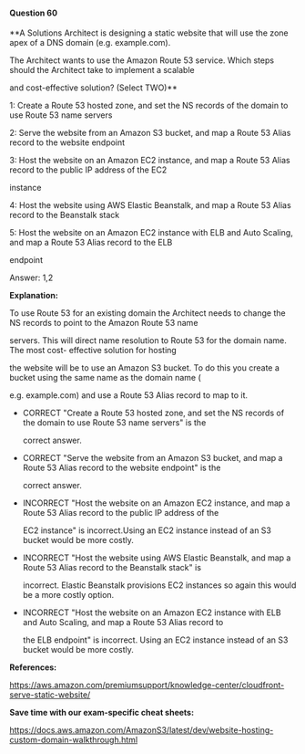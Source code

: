 #### Question  60


**A Solutions Architect is designing a static website that will use the zone apex of a DNS domain (e.g. example.com).

The Architect wants to use the Amazon Route 53 service. Which steps should the Architect take to implement a scalable

and cost-effective solution? (Select TWO)**


1: Create a Route 53 hosted zone, and set the NS records of the domain to use Route 53 name servers


2: Serve the website from an Amazon S3 bucket, and map a Route 53 Alias record to the website endpoint


3: Host the website on an Amazon EC2 instance, and map a Route 53 Alias record to the public IP address of the EC2

instance


4: Host the website using AWS Elastic Beanstalk, and map a Route 53 Alias record to the Beanstalk stack


5: Host the website on an Amazon EC2 instance with ELB and Auto Scaling, and map a Route 53 Alias record to the ELB

endpoint


Answer: 1,2


**Explanation:**


To use Route 53 for an existing domain the Architect needs to change the NS records to point to the Amazon Route 53 name

servers. This will direct name resolution to Route 53 for the domain name. The most cost- effective solution for hosting

the website will be to use an Amazon S3 bucket. To do this you create a bucket using the same name as the domain name (

e.g. example.com) and use a Route 53 Alias record to map to it.


- CORRECT "Create a Route 53 hosted zone, and set the NS records of the domain to use Route 53 name servers" is the

  correct answer.


- CORRECT "Serve the website from an Amazon S3 bucket, and map a Route 53 Alias record to the website endpoint" is the

  correct answer.


- INCORRECT "Host the website on an Amazon EC2 instance, and map a Route 53 Alias record to the public IP address of the

  EC2 instance" is incorrect.Using an EC2 instance instead of an S3 bucket would be more costly.


- INCORRECT "Host the website using AWS Elastic Beanstalk, and map a Route 53 Alias record to the Beanstalk stack" is

  incorrect. Elastic Beanstalk provisions EC2 instances so again this would be a more costly option.


- INCORRECT "Host the website on an Amazon EC2 instance with ELB and Auto Scaling, and map a Route 53 Alias record to

  the ELB endpoint" is incorrect. Using an EC2 instance instead of an S3 bucket would be more costly.


**References:**


https://aws.amazon.com/premiumsupport/knowledge-center/cloudfront-serve-static-website/


**Save time with our exam-specific cheat sheets:**


https://docs.aws.amazon.com/AmazonS3/latest/dev/website-hosting-custom-domain-walkthrough.html

